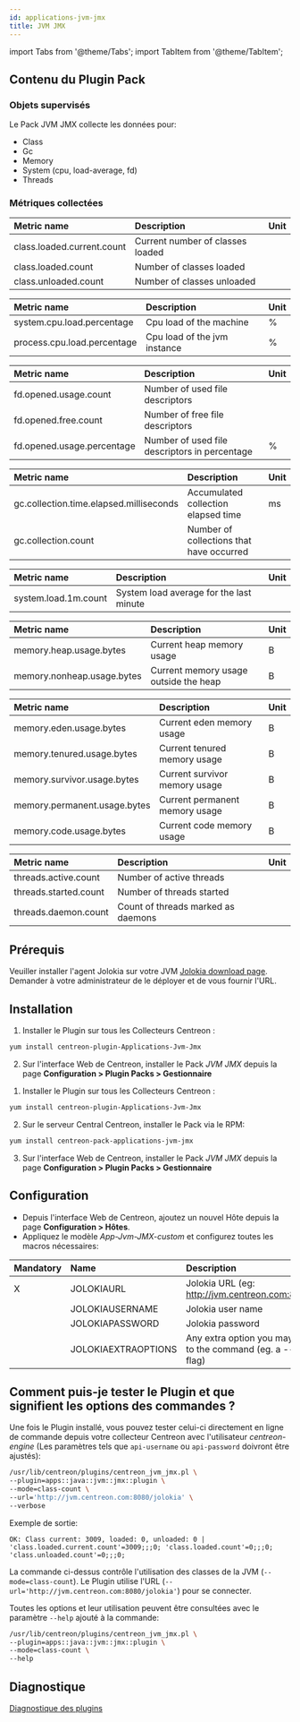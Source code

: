 ```yaml
---
id: applications-jvm-jmx
title: JVM JMX
---
```

import Tabs from '@theme/Tabs';
import TabItem from '@theme/TabItem';


## Contenu du Plugin Pack

### Objets supervisés

Le Pack JVM JMX collecte les données pour:
* Class
* Gc
* Memory
* System (cpu, load-average, fd)
* Threads

### Métriques collectées

<Tabs groupId="operating-systems">
<TabItem value="Classcount" label="Classcount">

| Metric name                | Description                      | Unit |
| :------------------------- | :------------------------------- | :--- |
| class.loaded.current.count | Current number of classes loaded |      |
| class.loaded.count         | Number of classes loaded         |      |
| class.unloaded.count       | Number of classes unloaded       |      |

</TabItem>
<TabItem value="Cpuload" label="Cpuload">

| Metric name                 | Description                  | Unit |
| :-------------------------- | :--------------------------  | :--- |
| system.cpu.load.percentage  | Cpu load of the machine      | %    |
| process.cpu.load.percentage | Cpu load of the jvm instance | %    |

</TabItem>
<TabItem value="Fdusage" label="Fdusage">

| Metric name                | Description                                   | Unit |
| :------------------------- | :-------------------------------------------- | :--- |
| fd.opened.usage.count      | Number of used file descriptors               |      |
| fd.opened.free.count       | Number of free file descriptors               |      |
| fd.opened.usage.percentage | Number of used file descriptors in percentage | %    |

</TabItem>
<TabItem value="Gcusage" label="Gcusage">

| Metric name                             | Description                              | Unit |
| :-------------------------------------- | :--------------------------------------- | :--- |
| gc.collection.time.elapsed.milliseconds | Accumulated collection elapsed time      | ms   |
| gc.collection.count                     | Number of collections that have occurred |      |

</TabItem>
<TabItem value="Loadaverage" label="Loadaverage">

| Metric name          | Description                             | Unit |
| :------------------- | :-------------------------------------- | :--- |
| system.load.1m.count | System load average for the last minute |      |

</TabItem>
<TabItem value="Memory" label="Memory">

| Metric name                | Description                           | Unit |
| :------------------------- | :------------------------------------ | :--- |
| memory.heap.usage.bytes    | Current heap memory usage             | B    |
| memory.nonheap.usage.bytes | Current memory usage outside the heap | B    |

</TabItem>
<TabItem value="Memorydetailed" label="Memorydetailed">

| Metric name                  | Description                    | Unit |
| :--------------------------- | :----------------------------- | :--- |
| memory.eden.usage.bytes      | Current eden memory usage      | B    |
| memory.tenured.usage.bytes   | Current tenured memory usage   | B    |
| memory.survivor.usage.bytes  | Current survivor memory usage  | B    |
| memory.permanent.usage.bytes | Current permanent memory usage | B    |
| memory.code.usage.bytes      | Current code memory usage      | B    |

</TabItem>
<TabItem value="Threads" label="Threads">

| Metric name           | Description                        | Unit |
| :-------------------- | :--------------------------------- | :--- |
| threads.active.count  | Number of active threads           |      |
| threads.started.count | Number of threads started          |      |
| threads.daemon.count  | Count of threads marked as daemons |      |

</TabItem>
</Tabs>

## Prérequis

Veuiller installer l'agent Jolokia sur votre JVM [Jolokia download page](https://jolokia.org/download).
Demander à votre administrateur de le déployer et de vous fournir l'URL.

## Installation

<Tabs groupId="operating-systems">
<TabItem value="online" label="Online License">

1. Installer le Plugin sur tous les Collecteurs Centreon :

```bash
yum install centreon-plugin-Applications-Jvm-Jmx
```

2. Sur l'interface Web de Centreon, installer le Pack *JVM JMX* depuis la page **Configuration > Plugin Packs > Gestionnaire**

</TabItem>
<TabItem value="offline" label="Offline License">

1. Installer le Plugin sur tous les Collecteurs Centreon :

```bash
yum install centreon-plugin-Applications-Jvm-Jmx
```

2. Sur le serveur Central Centreon, installer le Pack via le RPM:

```bash
yum install centreon-pack-applications-jvm-jmx
```

3. Sur l'interface Web de Centreon, installer le Pack *JVM JMX* depuis la page **Configuration > Plugin Packs > Gestionnaire**

</TabItem>
</Tabs>

## Configuration

* Depuis l'interface Web de Centreon, ajoutez un nouvel Hôte depuis la page **Configuration > Hôtes**.
* Appliquez le modèle *App-Jvm-JMX-custom* et configurez toutes les macros nécessaires:

| Mandatory   | Name                | Description                                                                |
| :---------- | :------------------ | :------------------------------------------------------------------------- |
| X           | JOLOKIAURL          | Jolokia URL (eg: http://jvm.centreon.com:8080/jolokia)                     |
|             | JOLOKIAUSERNAME     | Jolokia user name                                                          |
|             | JOLOKIAPASSWORD     | Jolokia password                                                           |
|             | JOLOKIAEXTRAOPTIONS | Any extra option you may want to add to the command (eg. a --verbose flag) |

## Comment puis-je tester le Plugin et que signifient les options des commandes ?

Une fois le Plugin installé, vous pouvez tester celui-ci directement en ligne de commande depuis votre collecteur Centreon avec l'utilisateur *centreon-engine*
(Les paramètres tels que ```api-username``` ou ```api-password``` doivront être ajustés):

```bash
/usr/lib/centreon/plugins/centreon_jvm_jmx.pl \
--plugin=apps::java::jvm::jmx::plugin \
--mode=class-count \
--url='http://jvm.centreon.com:8080/jolokia' \
--verbose
```

Exemple de sortie:
```
OK: Class current: 3009, loaded: 0, unloaded: 0 | 'class.loaded.current.count'=3009;;;0; 'class.loaded.count'=0;;;0; 'class.unloaded.count'=0;;;0;
```

La commande ci-dessus contrôle l'utilisation des classes de la JVM (```--mode=class-count```).
Le Plugin utilise l'URL (```--url='http://jvm.centreon.com:8080/jolokia'```) pour se connecter.

Toutes les options et leur utilisation peuvent être consultées avec le paramètre ```--help``` ajouté à la commande:

```bash
/usr/lib/centreon/plugins/centreon_jvm_jmx.pl \
--plugin=apps::java::jvm::jmx::plugin \
--mode=class-count \
--help
```

## Diagnostique

[Diagnostique des plugins](../tutorials/troubleshooting-plugins)
